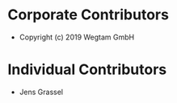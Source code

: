 Corporate Contributors
======================

- Copyright (c) 2019 Wegtam GmbH

Individual Contributors
=======================

- Jens Grassel

